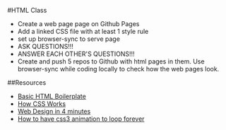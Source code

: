 #HTML Class
 - Create a web page page on Github Pages
 - Add a linked CSS file with at least 1 style rule
 - set up browser-sync to serve page
 - ASK QUESTIONS!!!
 - ANSWER EACH OTHER'S QUESTIONS!!!
 - Create and push 5 repos to Github with html pages in them. Use browser-sync while coding locally to check how the web pages look.

##Resources
* [Basic HTML Boilerplate](https://gist.github.com/StefanoDeVuono/9adcb9e2e4950c7e48e82dbbc70f84de)
* [How CSS Works](https://developer.mozilla.org/en-US/docs/Learn/CSS/Introduction_to_CSS/How_CSS_works)
* [Web Design in 4 minutes](http://jgthms.com/web-design-in-4-minutes/)
* [How to have css3 animation to loop forever](http://stackoverflow.com/questions/23458640/how-to-have-css3-animation-to-loop-forever)
